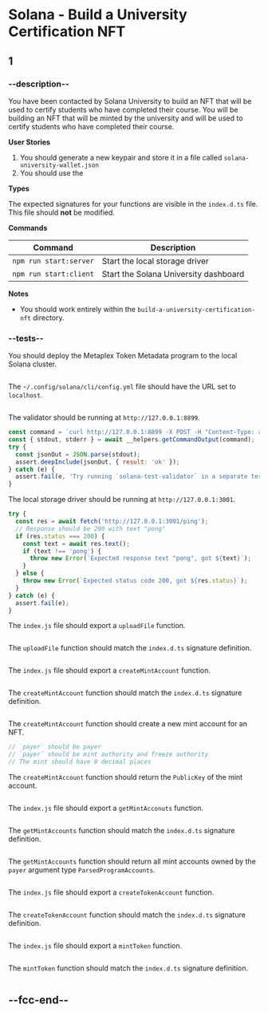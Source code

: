 # Solana - Build a University Certification NFT

## 1

### --description--

You have been contacted by Solana University to build an NFT that will be used to certify students who have completed their course. You will be building an NFT that will be minted by the university and will be used to certify students who have completed their course.

**User Stories**

1. You should generate a new keypair and store it in a file called `solana-university-wallet.json`
2. You should use the

**Types**

The expected signatures for your functions are visible in the `index.d.ts` file. This file should **not** be modified.

**Commands**

| Command                | Description                           |
| ---------------------- | ------------------------------------- |
| `npm run start:server` | Start the local storage driver        |
| `npm run start:client` | Start the Solana University dashboard |

**Notes**

- You should work entirely within the `build-a-university-certification-nft` directory.

### --tests--

You should deploy the Metaplex Token Metadata program to the local Solana cluster.

```js

```

The `~/.config/solana/cli/config.yml` file should have the URL set to `localhost`.

```js

```

The validator should be running at `http://127.0.0.1:8899`.

```js
const command = `curl http://127.0.0.1:8899 -X POST -H "Content-Type: application/json" -d '{"jsonrpc":"2.0","id":1, "method":"getHealth"}'`;
const { stdout, stderr } = await __helpers.getCommandOutput(command);
try {
  const jsonOut = JSON.parse(stdout);
  assert.deepInclude(jsonOut, { result: 'ok' });
} catch (e) {
  assert.fail(e, 'Try running `solana-test-validator` in a separate terminal');
}
```

The local storage driver should be running at `http://127.0.0.1:3001`.

```js
try {
  const res = await fetch('http://127.0.0.1:3001/ping');
  // Response should be 200 with text "pong"
  if (res.status === 200) {
    const text = await res.text();
    if (text !== 'pong') {
      throw new Error(`Expected response text "pong", got ${text}`);
    }
  } else {
    throw new Error(`Expected status code 200, got ${res.status}`);
  }
} catch (e) {
  assert.fail(e);
}
```

The `index.js` file should export a `uploadFile` function.

```js

```

The `uploadFile` function should match the `index.d.ts` signature definition.

```js

```

The `index.js` file should export a `createMintAccount` function.

```js

```

The `createMintAccount` function should match the `index.d.ts` signature definition.

```js

```

The `createMintAccount` function should create a new mint account for an NFT.

```js
// `payer` should be payer
// `payer` should be mint authority and freeze authority
// The mint should have 0 decimal places
```

The `createMintAccount` function should return the `PublicKey` of the mint account.

```js

```

The `index.js` file should export a `getMintAcconuts` function.

```js

```

The `getMintAccounts` function should match the `index.d.ts` signature definition.

```js

```

The `getMintAccounts` function should return all mint accounts owned by the `payer` argument type `ParsedProgramAccounts`.

```js

```

The `index.js` file should export a `createTokenAccount` function.

```js

```

The `createTokenAccount` function should match the `index.d.ts` signature definition.

```js

```

The `index.js` file should export a `mintToken` function.

```js

```

The `mintToken` function should match the `index.d.ts` signature definition.

```js

```

## --fcc-end--
